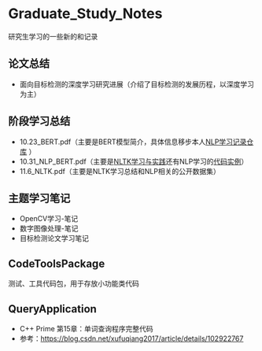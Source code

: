 # Graduate_Study_Notes
研究生学习的一些新的和记录

## 论文总结
- 面向目标检测的深度学习研究进展（介绍了目标检测的发展历程，以深度学习为主）

## 阶段学习总结
- 10.23_BERT.pdf（主要是BERT模型简介，具体信息移步本人[NLP学习记录仓库](https://github.com/dhwgithub/NLP_Learn_Record/tree/main/BERT) ）
- 10.31_NLP_BERT.pdf（主要是[NLTK学习与实践](https://github.com/dhwgithub/NLP_Learn_Record/tree/main/PYTHON%E8%87%AA%E7%84%B6%E8%AF%AD%E8%A8%80%E5%A4%84%E7%90%86-%E4%B8%AD%E6%96%87%E7%89%88)还有NLP学习的[代码实例](https://github.com/dhwgithub/ML-Example-Small-Project)）
- 11.6_NLTK.pdf（主要是NLTK学习总结和NLP相关的公开数据集）

## 主题学习笔记
- OpenCV学习-笔记
- 数字图像处理-笔记
- 目标检测论文学习笔记

## CodeToolsPackage
测试、工具代码包，用于存放小功能类代码

## QueryApplication
- C++ Prime 第15章：单词查询程序完整代码
- 参考：https://blog.csdn.net/xufuqiang2017/article/details/102922767
